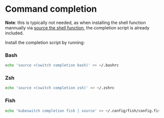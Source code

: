 # Command completion 

**Note**: this is typically not needed, as when installing the shell function mannually via [source the shell function](#source-the-shell-function), the completion script is already included.

Install the completion script by running:

### Bash

```sh
echo 'source <(switch completion bash)' >> ~/.bashrc
```
### Zsh
```sh
echo 'source <(switch completion zsh)' >> ~/.zshrc
```
### Fish
```sh
echo 'kubeswitch completion fish | source' >> ~/.config/fish/config.fish
```
